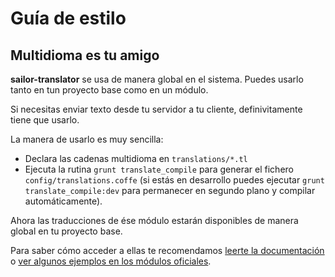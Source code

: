 # Guía de estilo

## Multidioma es tu amigo

**sailor-translator** se usa de manera global en el sistema.
Puedes usarlo tanto en tun proyecto base como en un módulo.

Si necesitas enviar texto desde tu servidor a tu cliente, definivitamente tiene que usarlo.

La manera de usarlo es muy sencilla:

* Declara las cadenas multidioma en `translations/*.tl`
* Ejecuta la rutina `grunt translate_compile` para generar el fichero `config/translations.coffe` (si estás en desarrollo puedes ejecutar `grunt translate_compile:dev` para permanecer en segundo plano y compilar automáticamente).

Ahora las traducciones de ése módulo estarán disponibles de manera global en tu proyecto base.

Para saber cómo acceder a ellas te recomendamos [leerte la documentación](https://github.com/sailorjs/sailor-translate) o [ver algunos ejemplos en los módulos oficiales](https://github.com/sailorjs/sailor-module-lastfm/blob/master/api/controllers/lastFMController.coffee#L11).
